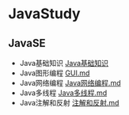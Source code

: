 # JavaStudy
## JavaSE

- Java基础知识			[Java基础知识](/Java_基础知识/Java基础知识.md)
- Java图形编程			[GUI.md](/JAVA_GUI/GUI.md)
- Java网络编程			[Java网络编程.md ](/JAVA_网络编程/Java网络编程.md)
- Java多线程			    [Java多线程.md](/JAVA_多线程/Java多线程.md)
- Java注解和反射 		[注解和反射.md](/JAVA_注解和反射/注解和反射.md)


